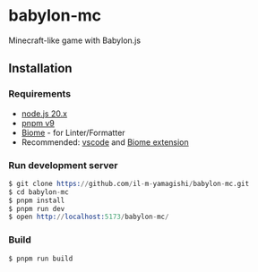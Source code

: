 # babylon-mc
Minecraft-like game with Babylon.js

## Installation

### Requirements

- [node.js 20.x](https://nodejs.org/)
- [pnpm v9](https://pnpm.io/)
- [Biome](https://biomejs.dev/) - for Linter/Formatter
- Recommended: [vscode](https://code.visualstudio.com/) and [Biome extension](https://marketplace.visualstudio.com/items?itemName=biomejs.biome)

### Run development server

```s
$ git clone https://github.com/il-m-yamagishi/babylon-mc.git
$ cd babylon-mc
$ pnpm install
$ pnpm run dev
$ open http://localhost:5173/babylon-mc/
```

### Build

```s
$ pnpm run build
```

